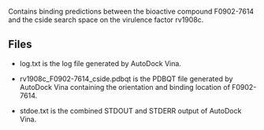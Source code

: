 Contains binding predictions between the bioactive compound F0902-7614 and the cside search space on the virulence factor rv1908c.

## Files

- log.txt is the log file generated by AutoDock Vina.

- rv1908c_F0902-7614_cside.pdbqt is the PDBQT file generated by AutoDock Vina containing the orientation and binding location of F0902-7614.

- stdoe.txt is the combined STDOUT and STDERR output of AutoDock Vina.

